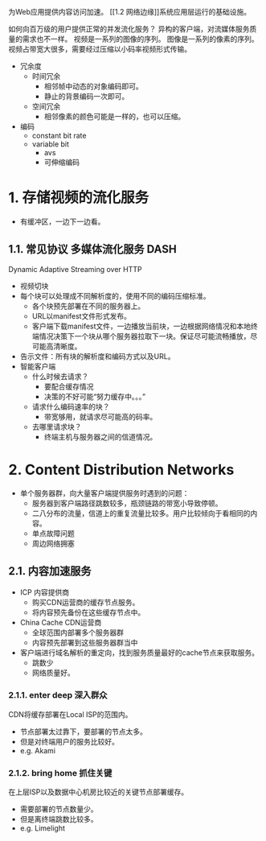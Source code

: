 为Web应用提供内容访问加速。
[[1.2 网络边缘]]系统应用层运行的基础设施。

如何向百万级的用户提供正常的并发流化服务？
异构的客户端，对流媒体服务质量的需求也不一样。
视频是一系列的图像的序列。
图像是一系列的像素的序列。
视频占带宽大很多，需要经过压缩以小码率视频形式传输。
- 冗余度
	- 时间冗余
		- 相邻帧中动态的对象编码即可。
		- 静止的背景编码一次即可。
	- 空间冗余
		- 相邻像素的颜色可能是一样的，也可以压缩。
- 编码
	- constant bit rate
	- variable bit
		- avs
		- 可伸缩编码
# 1. 存储视频的流化服务
- 有缓冲区，一边下一边看。
## 1.1. 常见协议 多媒体流化服务 DASH
Dynamic Adaptive Streaming over HTTP
- 视频切块
- 每个块可以处理成不同解析度的，使用不同的编码压缩标准。
	- 各个块预先部署在不同的服务器上。
	- URL以manifest文件形式发布。
	- 客户端下载manifest文件，一边播放当前块，一边根据网络情况和本地终端情况决策下一个块从哪个服务器拉取下一块。保证尽可能流畅播放，尽可能高清晰度。
- 告示文件：所有块的解析度和编码方式以及URL。
- 智能客户端
	- 什么时候去请求？
		- 要配合缓存情况
		- 决策的不好可能“努力缓存中。。。”
	- 请求什么编码速率的块？
		- 带宽够用，就请求尽可能高的码率。
	- 去哪里请求块？
		- 终端主机与服务器之间的信道情况。
# 2. Content Distribution Networks
- 单个服务器群，向大量客户端提供服务时遇到的问题：
	- 服务器到客户端路径跳数较多，瓶颈链路的带宽小导致停顿。
	- 二八分布的流量，信道上的重复流量比较多。用户比较倾向于看相同的内容。
	- 单点故障问题
	- 周边网络拥塞
## 2.1. 内容加速服务
- ICP 内容提供商
	- 购买CDN运营商的缓存节点服务。
	- 将内容预先备份在这些缓存节点中。
- China Cache CDN运营商
	- 全球范围内部署多个服务器群
	- 内容预先部署到这些服务器群当中
- 客户端进行域名解析的重定向，找到服务质量最好的cache节点来获取服务。
	- 跳数少
	- 网络质量好。
### 2.1.1.  enter deep 深入群众
CDN将缓存部署在Local ISP的范围内。
- 节点部署太过靠下，要部署的节点太多。
- 但是对终端用户的服务比较好。
- e.g. Akami
### 2.1.2. bring home 抓住关键
在上层ISP以及数据中心机房比较近的关键节点部署缓存。
- 需要部署的节点数量少。
- 但是离终端跳数比较多。
- e.g. Limelight
